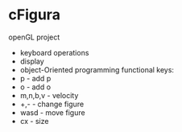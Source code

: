 # cFigura
openGL project 
- keyboard operations
- display
- object-Oriented programming
functional keys:
 - p - add p
 - o - add o
 - m,n,b,v - velocity
 - +,- - change figure
 - wasd - move figure
 - cx - size
